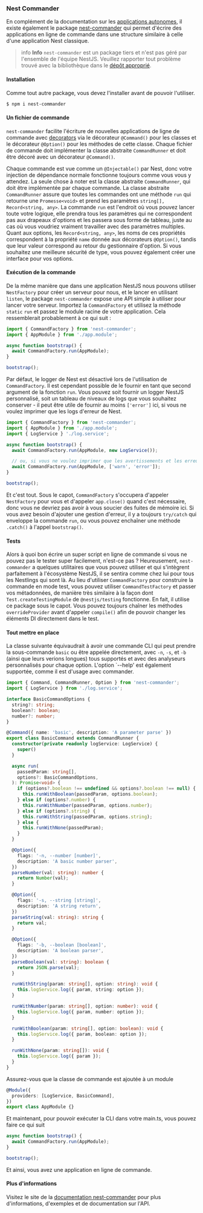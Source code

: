 ### Nest Commander

En complément de la documentation sur les [applications autonomes](/standalone-applications), il existe également le package [nest-commander](https://jmcdo29.github.io/nest-commander) qui permet d'écrire des applications en ligne de commande dans une structure similaire à celle d'une application Nest classique.

> info **Info** `nest-commander` est un package tiers et n'est pas géré par l'ensemble de l'équipe NestJS. Veuillez rapporter tout problème trouvé avec la bibliothèque dans le [dépôt approprié](https://github.com/jmcdo29/nest-commander/issues/new/choose).

#### Installation

Comme tout autre package, vous devez l'installer avant de pouvoir l'utiliser.

```bash
$ npm i nest-commander
```

#### Un fichier de commande

`nest-commander` facilite l'écriture de nouvelles applications de ligne de commande avec [decorators](https://www.typescriptlang.org/docs/handbook/decorators.html) via le décorateur `@Command()` pour les classes et le décorateur `@Option()` pour les méthodes de cette classe. Chaque fichier de commande doit implémenter la classe abstraite `CommandRunner` et doit être décoré avec un décorateur `@Command()`.

Chaque commande est vue comme un `@Injectable()` par Nest, donc votre injection de dépendance normale fonctionne toujours comme vous vous y attendez. La seule chose à noter est la classe abstraite `CommandRunner`, qui doit être implémentée par chaque commande. La classe abstraite `CommandRunner` assure que toutes les commandes ont une méthode `run` qui retourne une `Promesse<void>` et prend les paramètres `string[], Record<string, any>`. La commande `run` est l'endroit où vous pouvez lancer toute votre logique, elle prendra tous les paramètres qui ne correspondent pas aux drapeaux d'options et les passera sous forme de tableau, juste au cas où vous voudriez vraiment travailler avec des paramètres multiples. Quant aux options, les `Record<string, any>`, les noms de ces propriétés correspondent à la propriété `name` donnée aux décorateurs `@Option()`, tandis que leur valeur correspond au retour du gestionnaire d'option. Si vous souhaitez une meilleure sécurité de type, vous pouvez également créer une interface pour vos options.

#### Exécution de la commande

De la même manière que dans une application NestJS nous pouvons utiliser `NestFactory` pour créer un serveur pour nous, et le lancer en utilisant `listen`, le package `nest-commander` expose une API simple à utiliser pour lancer votre serveur. Importez la `CommandFactory` et utilisez la méthode `static` `run` et passez le module racine de votre application. Cela ressemblerait probablement à ce qui suit :

```ts
import { CommandFactory } from 'nest-commander';
import { AppModule } from './app.module';

async function bootstrap() {
  await CommandFactory.run(AppModule);
}

bootstrap();
```

Par défaut, le logger de Nest est désactivé lors de l'utilisation de `CommandFactory`. Il est cependant possible de le fournir en tant que second argument de la fonction `run`. Vous pouvez soit fournir un logger NestJS personnalisé, soit un tableau de niveaux de logs que vous souhaitez conserver - il peut être utile de fournir au moins `['error']` ici, si vous ne voulez imprimer que les logs d'erreur de Nest.

```ts
import { CommandFactory } from 'nest-commander';
import { AppModule } from './app.module';
import { LogService } './log.service';

async function bootstrap() {
  await CommandFactory.run(AppModule, new LogService());

  // ou, si vous ne voulez imprimer que les avertissements et les erreurs de Nest
  await CommandFactory.run(AppModule, ['warn', 'error']);
}

bootstrap();
```

Et c'est tout. Sous le capot, `CommandFactory` s'occupera d'appeler `NestFactory` pour vous et d'appeler `app.close()` quand c'est nécessaire, donc vous ne devriez pas avoir à vous soucier des fuites de mémoire ici. Si vous avez besoin d'ajouter une gestion d'erreur, il y a toujours `try/catch` qui enveloppe la commande `run`, ou vous pouvez enchaîner une méthode `.catch()` à l'appel `bootstrap()`.

#### Tests

Alors à quoi bon écrire un super script en ligne de commande si vous ne pouvez pas le tester super facilement, n'est-ce pas ? Heureusement, `nest-commander` a quelques utilitaires que vous pouvez utiliser et qui s'intègrent parfaitement à l'écosystème NestJS, il se sentira comme chez lui pour tous les Nestlings qui sont là. Au lieu d'utiliser `CommandFactory` pour construire la commande en mode test, vous pouvez utiliser `CommandTestFactory` et passer vos métadonnées, de manière très similaire à la façon dont `Test.createTestingModule` de `@nestjs/testing` fonctionne. En fait, il utilise ce package sous le capot. Vous pouvez toujours chaîner les méthodes `overrideProvider` avant d'appeler `compile()` afin de pouvoir changer les éléments DI directement dans le test.

#### Tout mettre en place

La classe suivante équivaudrait à avoir une commande CLI qui peut prendre la sous-commande `basic` ou être appelée directement, avec `-n`, `-s`, et `-b` (ainsi que leurs verions longues) tous supportés et avec des analyseurs personnalisés pour chaque option. L'option `--help' est également supportée, comme il est d'usage avec commander.

```ts
import { Command, CommandRunner, Option } from 'nest-commander';
import { LogService } from './log.service';

interface BasicCommandOptions {
  string?: string;
  boolean?: boolean;
  number?: number;
}

@Command({ name: 'basic', description: 'A parameter parse' })
export class BasicCommand extends CommandRunner {
  constructor(private readonly logService: LogService) {
    super()
  }

  async run(
    passedParam: string[],
    options?: BasicCommandOptions,
  ): Promise<void> {
    if (options?.boolean !== undefined && options?.boolean !== null) {
      this.runWithBoolean(passedParam, options.boolean);
    } else if (options?.number) {
      this.runWithNumber(passedParam, options.number);
    } else if (options?.string) {
      this.runWithString(passedParam, options.string);
    } else {
      this.runWithNone(passedParam);
    }
  }

  @Option({
    flags: '-n, --number [number]',
    description: 'A basic number parser',
  })
  parseNumber(val: string): number {
    return Number(val);
  }

  @Option({
    flags: '-s, --string [string]',
    description: 'A string return',
  })
  parseString(val: string): string {
    return val;
  }

  @Option({
    flags: '-b, --boolean [boolean]',
    description: 'A boolean parser',
  })
  parseBoolean(val: string): boolean {
    return JSON.parse(val);
  }

  runWithString(param: string[], option: string): void {
    this.logService.log({ param, string: option });
  }

  runWithNumber(param: string[], option: number): void {
    this.logService.log({ param, number: option });
  }

  runWithBoolean(param: string[], option: boolean): void {
    this.logService.log({ param, boolean: option });
  }

  runWithNone(param: string[]): void {
    this.logService.log({ param });
  }
}
```

Assurez-vous que la classe de commande est ajoutée à un module

```ts
@Module({
  providers: [LogService, BasicCommand],
})
export class AppModule {}
```

Et maintenant, pour pouvoir exécuter la CLI dans votre main.ts, vous pouvez faire ce qui suit

```ts
async function bootstrap() {
  await CommandFactory.run(AppModule);
}

bootstrap();
```

Et ainsi, vous avez une application en ligne de commande.

#### Plus d'informations

Visitez le site de la [documentation nest-commander](https://jmcdo29.github.io/nest-commander) pour plus d'informations, d'exemples et de documentation sur l'API.
